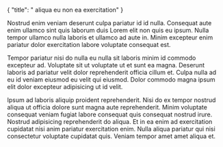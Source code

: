 {
  "title": " aliqua eu non ea exercitation"
}

Nostrud enim veniam deserunt culpa pariatur id id nulla. Consequat aute enim ullamco sint quis laborum duis Lorem elit non quis eu ipsum. Nulla tempor ullamco nulla laboris et ullamco ad aute in. Minim excepteur enim pariatur dolor exercitation labore voluptate consequat est.

Tempor pariatur nisi do nulla eu nulla sit laboris minim id commodo excepteur ad. Voluptate sit ut voluptate ut et sunt ea magna. Deserunt laboris ad pariatur velit dolor reprehenderit officia cillum et. Culpa nulla ad eu id veniam eiusmod eu velit qui eiusmod. Dolor commodo magna ipsum elit dolor excepteur adipisicing ut id velit.

Ipsum ad laboris aliquip proident reprehenderit. Nisi do ex tempor nostrud aliqua ut officia dolore sunt magna aute reprehenderit. Minim voluptate consequat veniam fugiat labore consequat quis consequat nostrud irure. Nostrud adipisicing reprehenderit do aliqua. Et in ea enim ad exercitation cupidatat nisi anim pariatur exercitation enim. Nulla aliqua pariatur qui nisi consectetur voluptate cupidatat quis. Veniam tempor amet amet aliqua et.